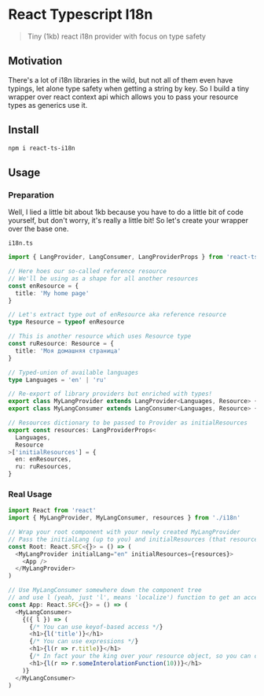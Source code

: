 # React Typescript I18n

> Tiny (1kb) react i18n provider with focus on type safety

## Motivation

There's a lot of i18n libraries in the wild, but not all of them even have typings, let alone type safety when getting a string by key.
So I build a tiny wrapper over react context api which allows you to pass your resource types as generics use it.

## Install

```sh
npm i react-ts-i18n
```

## Usage

### Preparation

Well, I lied a little bit about 1kb because you have to do a little bit of code yourself, but don't worry, it's really a little bit!
So let's create your wrapper over the base one.

`i18n.ts`

```typescript
import { LangProvider, LangConsumer, LangProviderProps } from 'react-ts-i18n'

// Here hoes our so-called reference resource
// We'll be using as a shape for all another resources
const enResource = {
  title: 'My home page'
}

// Let's extract type out of enResource aka reference resource
type Resource = typeof enResource

// This is another resource which uses Resource type
const ruResource: Resource = {
  title: 'Моя домашняя страница'
}

// Typed-union of available languages
type Languages = 'en' | 'ru'

// Re-export of library providers but enriched with types!
export class MyLangProvider extends LangProvider<Languages, Resource> {}
export class MyLangConsumer extends LangConsumer<Languages, Resource> {}

// Resources dictionary to be passed to Provider as initialResources
export const resources: LangProviderProps<
  Languages,
  Resource
>['initialResources'] = {
  en: enResources,
  ru: ruResources,
}
```

### Real Usage

```typescript
import React from 'react'
import { MyLangProvider, MyLangConsumer, resources } from './i18n'

// Wrap your root component with your newly created MyLangProvider
// Pass the initialLang (up to you) and initialResources (that resources we exported in i18n.ts wrapper)
const Root: React.SFC<{}> = () => (
  <MyLangProvider initialLang="en" initialResources={resources}>
    <App />
  </MyLangProvider>
)

// Use MyLangConsumer somewhere down the component tree
// and use l (yeah, just 'l', means 'localize') function to get an access to your resources
const App: React.SFC<{}> = () => (
  <MyLangConsumer>
    {({ l }) => (
      {/* You can use keyof-based access */}
      <h1>{l('title')}</h1>
      {/* You can use expressions */}
      <h1>{l(r => r.title)}</h1>
      {/* In fact your the king over your resource object, so you can do whatever you want */}
      <h1>{l(r => r.someInterolationFunction(10))}</h1>
    )}
  </MyLangConsumer>
)
```